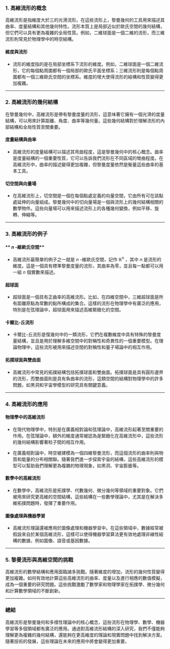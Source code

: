 
### **1. 高維流形的概念**

高維流形是指維度大於三的光滑流形。在這些流形上，黎曼幾何的工具用來描述其曲率、度量結構和其他幾何特性。流形本質上是局部近似於歐氏空間的幾何結構，但它們可以具有更為複雜的全局性質。例如，二維球面是一個二維的流形，而三維流形則常見於物理學中的時空結構。

#### **維度與流形**
- 流形的維度指的是在局部坐標系下流形的維度。例如，二維球面是一個二維流形，它的每個點周圍都有一個局部的歐氏平面坐標系；三維流形則是每個點周圍都有一個三維歐氏空間的坐標系。維度的增大使得流形的結構和性質變得更加複雜。

---

### **2. 高維流形的幾何結構**

在黎曼幾何中，高維流形是帶有黎曼度量的流形，這意味著它擁有一個光滑的度量結構，可以用來計算距離、角度、曲率等幾何量。這些幾何結構對於理解流形的內部結構和全局性質至關重要。

#### **度量結構與曲率**
- 高維流形的度量結構可以描述其弯曲程度，這是黎曼幾何中的核心概念。曲率是度量結構的一個重要性質，它可以告訴我們流形在不同區域的彎曲程度。在高維流形中，曲率的描述變得更加複雜，但黎曼度量依然是衡量這些曲率的基本工具。

#### **切空間與向量場**
- 在高維流形上，切空間是一個在每個點處定義的向量空間，它由所有可在該點處延伸的向量組成。黎曼幾何中的切向量場是一個與流形上的幾何結構相關的數學物件。這些向量場可以用來描述流形上的各種幾何變換，例如平移、旋轉、伸縮等。

---

### **3. 高維流形的例子**

#### ** $`n`$ -維歐氏空間**
- 高維流形最簡單的例子之一就是  $`n`$ -維歐氏空間，記作  $`\mathbb{R}^n`$ ，其中  $`n`$  是流形的維度。這是一個具有標準黎曼度量的流形，其曲率為零，並且每一點都可以用一組  $`n`$  個實數來描述。

#### **超球面**
- 超球面是一個具有正曲率的高維流形。比如，在四維空間中，三維超球面是所有距離原點為常數的點所構成的集合。這樣的流形在物理學中有廣泛的應用，特別是在弦理論中，超球面用來描述高維緊緻化的空間。

#### **卡爾比-丘流形**
- 卡爾比-丘流形是復幾何中的一類流形，它們在複數維度中具有特殊的黎曼度量結構，並且是用於理解多維空間中的對稱性和奇異性的一個重要模型。在理論物理中，這些流形被用來描述空間的對稱性和量子場論中的相互作用。

#### **拓撲球面與雙曲面**
- 高維流形中常見的拓撲結構包括拓撲球面和雙曲面。拓撲球面是具有圓形邊界的流形，而雙曲面則是具有負曲率的流形，這類空間的結構對物理學中的許多問題，如黑洞和宇宙學模型的研究具有關鍵意義。

---

### **4. 高維流形的應用**

#### **物理學中的高維流形**
- 在現代物理學中，特別是在廣義相對論和弦理論中，高維流形起著至關重要的作用。在弦理論中，額外的維度通常被認為是緊緻化在高維流形中，這些流形的幾何結構影響著粒子間的相互作用。
  
- 在廣義相對論中，時空被建模為一個四維黎曼流形，而這個流形的曲率則與物質和能量的分布相關聯。隨著我們進一步探索宇宙的結構，這些高維流形的模型可以幫助我們理解更為複雜的物理現象，如黑洞、宇宙膨脹等。

#### **數學中的高維流形**
- 在數學中，高維流形是拓撲學、代數幾何、微分幾何等領域的重要對象。它們被用來研究更高維的空間結構，這些結構在一些數學理論中，尤其是在解決多維拓撲問題時，發揮了重要作用。

#### **圖像處理與機器學習**
- 高維流形理論還被應用於圖像處理和機器學習中。在這些領域中，數據經常被假設來自於某個高維流形，這樣可以使得機器學習算法更有效地處理非線性結構的數據，例如圖像、語音或基因數據。

---

### **5. 黎曼流形與高維空間的挑戰**

高維流形的數學結構和應用面臨諸多挑戰。隨著維度的增加，流形的幾何性質變得更加複雜。如何有效地計算這些高維流形的曲率、度量以及進行相應的數值模擬，成為一個重要的研究問題。這些挑戰激勵了數學家和物理學家在拓撲學、微分幾何和計算數學領域的不斷創新。

---

### **總結**

高維流形是黎曼幾何和多樣性理論中的核心概念，這些流形在物理學、數學、機器學習等多個領域都有廣泛的應用。通過對高維流形結構的深入研究，我們不僅能夠理解更為複雜的幾何結構，還能夠在更高維度的理論和現實問題中找到解決方案。隨著技術的發展，這些理論在未來的應用中將會變得更加重要。